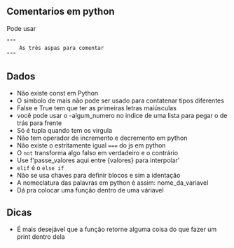 ## Comentarios em python

Pode usar 
```md
"""
    As três aspas para comentar
"""
```
## Dados
- Não existe const em Python
- O simbolo de mais não pode ser usado para contatenar tipos diferentes
- False e True tem que ter as primeiras letras maiúsculas
- você pode usar o -algum_numero no indice de uma lista para pegar o de trás para frente
- Só é tupla quando tem os vírgula
- Não tem operador de incremento e decremento em python
- Não existe o estritamente igual `===` do js em python
- O `not` transforma algo falso em verdadeiro e o contrário
- Use f'passe_valores aqui entre {valores} para interpolar'
- `elif` é o `else if`
- Não se usa chaves para definir blocos e sim a identação
- A nomeclatura das palavras em python é assim: nome_da_variavel
- Dá pra colocar uma função dentro de uma váriavel

## Dicas
- É mais desejável que a função retorne alguma coisa do que fazer um print dentro dela